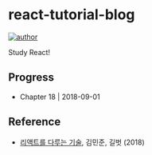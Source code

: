 # react-tutorial-blog
[![author](https://img.shields.io/badge/author-greatfarmer-f28da5.svg)](https://github.com/greatfarmer)

Study React!

## Progress
- Chapter 18 | 2018-09-01

## Reference
- [리액트를 다루는 기술](http://www.gilbut.co.kr/book/bookView.aspx?bookcode=BN002044&page=1&TF=T), 김민준, 길벗 (2018)
